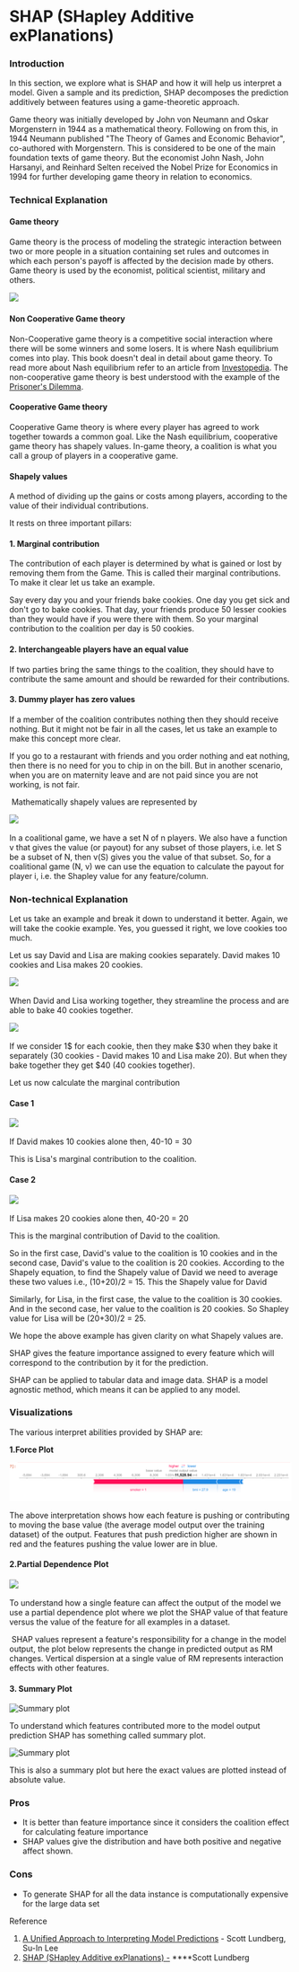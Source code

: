 # SHAP \(SHapley Additive exPlanations\)

### **Introduction**

In this section, we explore what is SHAP and how it will help us interpret a model. Given a sample and its prediction, SHAP decomposes the prediction additively between features using a game-theoretic approach.

Game theory was initially developed by John von Neumann and Oskar Morgenstern in 1944 as a mathematical theory. Following on from this, in 1944 Neumann published "The Theory of Games and Economic Behavior", co-authored with Morgenstern. This is considered to be one of the main foundation texts of game theory. But the economist John Nash, John Harsanyi, and Reinhard Selten received the Nobel Prize for Economics in 1994 for further developing game theory in relation to economics.

### Technical Explanation

#### Game theory

‌Game theory is the process of modeling the strategic interaction between two or more people in a situation containing set rules and outcomes in which each person's payoff is affected by the decision made by others. Game theory is used by the economist, political scientist, military and others.

![](https://gblobscdn.gitbook.com/assets%2F-MAC2Jbv5mGL5pUkLsG8%2Fsync%2Ff3f8943d2e1f2987432f7aab41a1647abd8b27d5.png?alt=media)

#### Non Cooperative Game theory

Non-Cooperative game theory is a competitive social interaction where there will be some winners and some losers. It is where Nash equilibrium comes into play. This book doesn't deal in detail about game theory. To read more about Nash equilibrium refer to an article from [Investopedia](https://www.investopedia.com/terms/n/nash-equilibrium.asp). The non-cooperative game theory is best understood with the example of the [Prisoner's Dilemma](https://www.investopedia.com/terms/p/prisoners-dilemma.asp).

#### Cooperative Game theory

Cooperative Game theory is where every player has agreed to work together towards a common goal. Like the Nash equilibrium, cooperative game theory has shapely values. In-game theory, a coalition is what you call a group of players in a cooperative game.

#### Shapely values

A method of dividing up the gains or costs among players, according to the value of their individual contributions.

It rests on three important pillars:

#### 1. Marginal contribution

The contribution of each player is determined by what is gained or lost by removing them from the Game. This is called their marginal contributions. To make it clear let us take an example.

‌Say every day you and your friends bake cookies. One day you get sick and don't go to bake cookies. That day, your friends produce 50 lesser cookies than they would have if you were there with them. So your marginal contribution to the coalition per day is 50 cookies.

#### 2. Interchangeable players have an equal value

If two parties bring the same things to the coalition, they should have to contribute the same amount and should be rewarded for their contributions.

#### 3. Dummy player has zero values

If a member of the coalition contributes nothing then they should receive nothing. But it might not be fair in all the cases, let us take an example to make this concept more clear.

‌If you go to a restaurant with friends and you order nothing and eat nothing, then there is no need for you to chip in on the bill. But in another scenario, when you are on maternity leave and are not paid since you are not working, is not fair.

‌ Mathematically shapely values are represented by

![](https://gblobscdn.gitbook.com/assets%2F-MAC2Jbv5mGL5pUkLsG8%2Fsync%2Ff4fa557f5b9d49fb7abb54ea1ab29a6d77d76702.png?alt=media)

In a coalitional game, we have a set N of n players. We also have a function v that gives the value \(or payout\) for any subset of those players, i.e. let S be a subset of N, then v\(S\) gives you the value of that subset. So, for a coalitional game \(N, v\) we can use the equation to calculate the payout for player i, i.e. the Shapley value for any feature/column.

### **Non-technical Explanation**

Let us take an example and break it down to understand it better. Again, we will take the cookie example. Yes, you guessed it right, we love cookies too much.

Let us say David and Lisa are making cookies separately. David makes 10 cookies and Lisa makes 20 cookies.

![](https://gblobscdn.gitbook.com/assets%2F-MAC2Jbv5mGL5pUkLsG8%2Fsync%2F3b3009a9fa91155a349ccd9b76e716d975c5ef48.png?alt=media)



‌When David and Lisa working together, they streamline the process and are able to bake 40 cookies together.

![](https://gblobscdn.gitbook.com/assets%2F-MAC2Jbv5mGL5pUkLsG8%2Fsync%2F205ae6f0bc3cf539d424cdc47500d35765419d35.png?alt=media)

‌If we consider 1$ for each cookie, then they make $30 when they bake it separately \(30 cookies - David makes 10 and Lisa make 20\). But when they bake together they get $40 \(40 cookies together\).

Let us now calculate the marginal contribution

#### Case 1

![](https://gblobscdn.gitbook.com/assets%2F-MAC2Jbv5mGL5pUkLsG8%2Fsync%2F04be9829c7c321e01faf5abc0bcc73bc8b90bea4.png?alt=media)

If David makes 10 cookies alone then, 40-10 = 30 

This is Lisa's marginal contribution to the coalition.

#### Case 2

![](https://gblobscdn.gitbook.com/assets%2F-MAC2Jbv5mGL5pUkLsG8%2Fsync%2Fbebe882ac75f49211b209f1028c9fa6f1670b580.png?alt=media)

If Lisa makes 20 cookies alone then, 40-20 = 20

This is the marginal contribution of David to the coalition.

So in the first case, David's value to the coalition is 10 cookies and in the second case, David's value to the coalition is 20 cookies. According to the Shapely equation, to find the Shapely value of David we need to average these two values i.e., \(10+20\)/2 = 15. This the  Shapely value for David

Similarly, for Lisa, in the first case, the value to the coalition is 30 cookies. And in the second case, her value to the coalition is 20 cookies. So Shapley value for Lisa will be \(20+30\)/2 = 25.

We hope the above example has given clarity on what Shapely values are.

‌SHAP gives the feature importance assigned to every feature which will correspond to the contribution by it for the prediction.

SHAP can be applied to tabular data and image data. SHAP is a model agnostic method, which means it can be applied to any model.

### Visualizations

The various interpret abilities provided by SHAP are:

**1.Force Plot**

![](../.gitbook/assets/image%20%285%29.png)

The above interpretation shows how each feature is pushing or contributing to moving the base value \(the average model output over the training dataset\) of the output. Features that push prediction higher are shown in red and the features pushing the value lower are in blue.

#### **2.Partial Dependence Plot** 

![](https://lh5.googleusercontent.com/xpaILWMid_xyQ7viUNI8rD584-C1uvJMNsh0LTpREJh4VRtLHYc27tfwZRWNkSh0kU-WeMayl7IXL2qZbp_3nT3lq3r8E4MOABBxZArgcBgFxv-eWckVMg4d2th0GwqjmJk2lPTI)

To understand how a single feature can affect the output of the model we use a partial dependence plot where we plot the SHAP value of that feature versus the value of the feature for all examples in a dataset.

‌ SHAP values represent a feature's responsibility for a change in the model output, the plot below represents the change in predicted output as RM changes. Vertical dispersion at a single value of RM represents interaction effects with other features. 

#### **3. Summary Plot**

![Summary plot](https://lh5.googleusercontent.com/czqK1_0oVj4fU5OnnA49GcMEIGad7UhKJMNh7wCE9VGzezCSHb4ji1ts_S1atsLKwK6HJaAmdMRvYDfRaLxkMF-CiZpDEvsPDp5W-stufPJ124fxsOUo8cpaK44XXq49mxFbTfHS)

To understand which features contributed more to the model output prediction SHAP has something called summary plot.

![Summary plot](https://lh5.googleusercontent.com/iNdXT5IF0sVkDnfeFI0UBFpP0YDBR9xzX1rXj1n_g_l3SQc4m182ti-bmYWFusPRwhrTwJzA25HoE6SW87nnYsHVpGHhCPLgCw2-Z7_fhtRAZbH2kYLwBntyZsLdsk12LNqLKfoJ)

This is also a summary plot but here the exact values are plotted instead of absolute value.

### **Pros** 

* It is better than feature importance since it considers the coalition effect for calculating feature importance
* SHAP values give the distribution and have both positive and negative affect shown.

### **Cons**

* To generate SHAP for all the data instance is computationally expensive for the large data set



Reference

1. [A Unified Approach to Interpreting Model Predictions](https://arxiv.org/abs/1705.07874) - Scott Lundberg, Su-In Lee
2.  [SHAP \(SHapley Additive exPlanations\)  -](https://shap.readthedocs.io/en/latest/#) ****Scott Lundberg 

